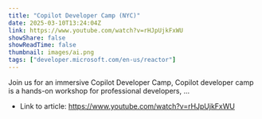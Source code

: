 ```yaml
---
title: "Copilot Developer Camp (NYC)"
date: 2025-03-10T13:24:04Z
link: https://www.youtube.com/watch?v=rHJpUjkFxWU
showShare: false
showReadTime: false
thumbnail: images/ai.png
tags: ["developer.microsoft.com/en-us/reactor"]
---
```

Join us for an immersive Copilot Developer Camp, Copilot developer camp is a hands-on workshop for professional developers, ...

- Link to article: https://www.youtube.com/watch?v=rHJpUjkFxWU